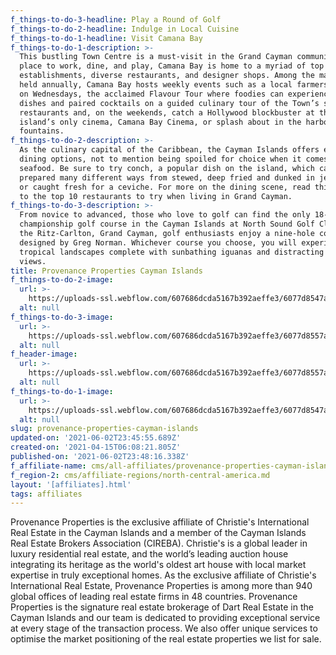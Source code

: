 ```yaml
---
f_things-to-do-3-headline: Play a Round of Golf
f_things-to-do-2-headline: Indulge in Local Cuisine
f_things-to-do-1-headline: Visit Camana Bay
f_things-to-do-1-description: >-
  This bustling Town Centre is a must-visit in the Grand Cayman community. As a
  place to work, dine, and play, Camana Bay is home to a myriad of top business
  establishments, diverse restaurants, and designer shops. Among the many events
  held annually, Camana Bay hosts weekly events such as a local farmers market
  on Wednesdays, the acclaimed Flavour Tour where foodies can experience various
  dishes and paired cocktails on a guided culinary tour of the Town’s signature
  restaurants and, on the weekends, catch a Hollywood blockbuster at the
  island’s only cinema, Camana Bay Cinema, or splash about in the harbourfront
  fountains.
f_things-to-do-2-description: >-
  As the culinary capital of the Caribbean, the Cayman Islands offers endless
  dining options, not to mention being spoiled for choice when it comes to
  seafood. Be sure to try conch, a popular dish on the island, which can be
  prepared many different ways from stewed, deep fried and dunked in jerk sauce,
  or caught fresh for a ceviche. For more on the dining scene, read this guide
  to the top 10 restaurants to try when living in Grand Cayman.
f_things-to-do-3-description: >-
  From novice to advanced, those who love to golf can find the only 18-hole
  championship golf course in the Cayman Islands at North Sound Golf Club. At
  the Ritz-Carlton, Grand Cayman, golf enthusiasts enjoy a nine-hole course
  designed by Greg Norman. Whichever course you choose, you will experience lush
  tropical landscapes complete with sunbathing iguanas and distracting water
  views.
title: Provenance Properties Cayman Islands
f_things-to-do-2-image:
  url: >-
    https://uploads-ssl.webflow.com/607686dcda5167b392aeffe3/6077d8547a4adf85bb5f6c2d_6033125fa8c37ksf_ave_bar-be12830f.jpeg
  alt: null
f_things-to-do-3-image:
  url: >-
    https://uploads-ssl.webflow.com/607686dcda5167b392aeffe3/6077d8557a4adfa1e45f6c30_603312a76867bScreen_Shot_2020-06-29_at_3.57.42_PM-1.jpeg
  alt: null
f_header-image:
  url: >-
    https://uploads-ssl.webflow.com/607686dcda5167b392aeffe3/6077d8557a4adf18c05f6c2f_603311206738bAdobeStock_181955127.jpeg
  alt: null
f_things-to-do-1-image:
  url: >-
    https://uploads-ssl.webflow.com/607686dcda5167b392aeffe3/6077d8547a4adf2bb35f6c2e_6033123ecc868Camana_Bay_-_Town_Centre_-_The_Crescent_Fountain_4-523f9e6a.jpeg
  alt: null
slug: provenance-properties-cayman-islands
updated-on: '2021-06-02T23:45:55.689Z'
created-on: '2021-04-15T06:08:21.805Z'
published-on: '2021-06-02T23:48:16.338Z'
f_affiliate-name: cms/all-affiliates/provenance-properties-cayman-islands-2.md
f_region-2: cms/affiliate-regions/north-central-america.md
layout: '[affiliates].html'
tags: affiliates
---
```


Provenance Properties is the exclusive affiliate of Christie's International Real Estate in the Cayman Islands and a member of the Cayman Islands Real Estate Brokers Association (CIREBA). Christie's is a global leader in luxury residential real estate, and the world’s leading auction house integrating its heritage as the world's oldest art house with local market expertise in truly exceptional homes. As the exclusive affiliate of Christie's International Real Estate, Provenance Properties is among more than 940 global offices of leading real estate firms in 48 countries. Provenance Properties is the signature real estate brokerage of Dart Real Estate in the Cayman Islands and our team is dedicated to providing exceptional service at every stage of the transaction process. We also offer unique services to optimise the market positioning of the real estate properties we list for sale.
